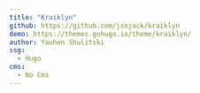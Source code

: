 ```yaml
---
title: "Kraiklyn"
github: https://github.com/jsnjack/kraiklyn
demo: https://themes.gohugo.io/theme/kraiklyn/
author: Yauhen Shulitski
ssg:
  - Hugo
cms:
  - No Cms
---
```

